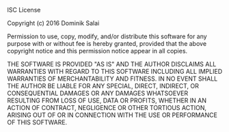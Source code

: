 ISC License

Copyright (c) 2016 Dominik Salai

Permission to use, copy, modify, and/or distribute this software 
for any purpose with or without fee is hereby granted, provided 
that the above copyright notice and this permission notice appear 
in all copies.

THE SOFTWARE IS PROVIDED "AS IS" AND THE AUTHOR DISCLAIMS ALL WARRANTIES 
WITH REGARD TO THIS SOFTWARE INCLUDING ALL IMPLIED WARRANTIES OF MERCHANTABILITY 
AND FITNESS. IN NO EVENT SHALL THE AUTHOR BE LIABLE FOR ANY SPECIAL, DIRECT, 
INDIRECT, OR CONSEQUENTIAL DAMAGES OR ANY DAMAGES WHATSOEVER RESULTING FROM LOSS 
OF USE, DATA OR PROFITS, WHETHER IN AN ACTION OF CONTRACT, NEGLIGENCE OR OTHER 
TORTIOUS ACTION, ARISING OUT OF OR IN CONNECTION WITH THE USE OR PERFORMANCE 
OF THIS SOFTWARE.
